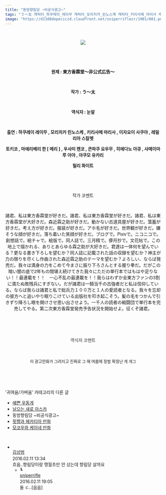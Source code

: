 ```yaml
---
title: "동방향림당 ~비공식광고~"
tags: "う～太 캐릭터_하쿠레이_레이무 캐릭터_모리치카_린노스케 캐릭터_키리사메_마리사 캐릭터_이자요이_사쿠야 캐릭터_레밀리아_스칼렛 캐릭터_토키코 캐릭터_마에리베리_한 캐릭터_메리 캐릭터_우사미_렌코 캐릭터_콘파쿠_요우무 캐릭터_히에다노_아큐 캐릭터_샤메이마루_아야 캐릭터_야쿠모_유카리 캐릭터_릴리_화이트 귀여움／가벼움"
image: "https://d13d8depeciczd.cloudfront.net/sniperriflesr/1901/001.png"
---
```

<div class="article">
<p style="TEXT-ALIGN: center"><br/></p>
<p style="text-align: center;"><img src="{{ site.imgserver12 }}/sniperriflesr/1901/001.png"/></p>
<p style="TEXT-ALIGN: center"></p>
<p style="text-align: center;"><br/></p>
<p style="text-align: center;"><br/></p>
<p style="text-align: center;"><b>원제 : 東方香霖堂～非公式広告～</b></p>
<p style="text-align: center;"><b><br/></b></p>
<p style="text-align: center;"><b>작가 : う～太</b></p>
<p style="text-align: center;"><b><br/></b></p>
<p style="text-align: center;"><b>역식자 : 눈알</b></p>
<p style="text-align: center;"><b><br/></b></p>
<p style="text-align: center;"><b>출연 : 하쿠레이 레이무 , 모리치카 린노스케 , 키리사메 마리사 , 이자요이 사쿠야 , 레밀리아 스칼렛</b></p>
<p style="text-align: center;"><b>토키코 , 마에리베리 한 [ 메리 ] , 우사미 렌코 , 콘파쿠 요우무 , 히에다노 아큐 , 샤메이마루 아야 , 야쿠모 유카리</b></p>
<p style="text-align: center;"><b>릴리 화이트</b></p>
<p style="text-align: center;"><br/></p>
<p style="text-align: center;"><br/></p>
<p style="text-align: center;">작가 코멘트</p>
<p style="text-align: center;"><br/></p>
<p style="text-align: center;"><span style=" font-family: 'Helvetica Neue', arial, 'Hiragino Kaku Gothic ProN', Meiryo, sans-serif;  line-height: 20px;  text-align: start; ; ">諸君、私は東方香霖堂が好きだ。諸君、私は東方香霖堂が好きだ。諸君、私は東方香霖堂が大好きだ。森近霖之助が好きだ。動かない古道具屋が好きだ。薀蓄が好きだ。考え方が好きだ。服装が好きだ。アホ毛が好きだ。世界観が好きだ。嫌そうな顔が好きだ。落ち着いた笑顔が好きだ。ブログで。Pixivで。ニコニコで。創想話で。絵チャで。絵版で。同人誌で。三月精で。儚月抄で。文花帖で。この地上で描かれる、ありとあらゆる霖之助が大好きだ。君達は一体何を望んでいる？更なる書き下ろしを望むか？同人誌に記載された話の収録を望むか？神主が力の限りを尽くし作曲された森近霖之助のテーマを望むか？よろしい、ならば発売だ。我々は満身の力をこめて今まさに振り下ろさんとする握り拳だ。だがこの暗い闇の底で2年もの間堪え続けてきた我々にただの単行本ではもはや足りない！！最連載を！！　一心不乱の最連載を！！我らはわずか全東方ファンの3割に満たぬ敗残兵にすぎない。だが諸君は一騎当千の古強者だと私は信仰している。ならば我らは諸君と私で総兵力１００万と１人の愛読者となる。我々を忘却の彼方へと追いやり眠りこけている出版社を叩き起こそう。髪の毛をつかんで引きずり降ろし眼を開けさせ思い出させよう。一千人の読者の戦闘団で単行本を完売してやる。第二次東方香霖堂発売予告状況を開始せよ。征くぞ諸君。</span><br/></p>
<p style="text-align: center;"><span style=" font-family: 'Helvetica Neue', arial, 'Hiragino Kaku Gothic ProN', Meiryo, sans-serif;  line-height: 20px;  text-align: start; ; "><br/></span></p>
<p style="text-align: center;"><span style=" font-family: 'Helvetica Neue', arial, 'Hiragino Kaku Gothic ProN', Meiryo, sans-serif;  line-height: 20px;  text-align: start; ; "><br/></span></p>
<p style="text-align: center;"><font color="#333333" face="Helvetica Neue, arial, Hiragino Kaku Gothic ProN, Meiryo, sans-serif"><span style="line-height: 20px; ; ">역식자 코멘트</span></font></p>
<p style="text-align: center;"><font color="#333333" face="Helvetica Neue, arial, Hiragino Kaku Gothic ProN, Meiryo, sans-serif"><span style="line-height: 20px; ; "><br/></span></font></p>
<p style="text-align: center;"><span style=" font-family: Gulim, 굴림;  font-size: 13px;  line-height: 24px; ; ">이 광고만화가 그려지고 진짜로 그 해 여름에 정발 확정난 게 개그</span><font color="#333333" face="Helvetica Neue, arial, Hiragino Kaku Gothic ProN, Meiryo, sans-serif"><span style="line-height: 20px; ; "><br/></span></font></p>
<p style="TEXT-ALIGN: center"><br/></p>
</div><br/>
<div class="another">
<p>'귀여움/가벼움' 카테고리의 다른 글</p>
<ul>
<li><a href="/sniperriflesr_1905">예쁜 우동게</a></li>
<li><a href="/sniperriflesr_1904">날으는 새로 아스카</a></li>
<li>동방향림당 ~비공식광고~</li>
<li><a href="/sniperriflesr_1891">핏쨩과 헤카티아 만화</a></li>
<li><a href="/sniperriflesr_1889">모코우와 케이네 만화</a></li>
</ul>
</div><br/>
<div class="comment" id="commentListBlock_1901" style="display:block"><ul><li class="firstCmt"><div class="opinionListMenu">
<div class="icon"><img alt="" class="myicon" src="http://i1.daumcdn.net/pimg/blog/p_img/mycon/basic_2.gif"/></div>
<div class="fl">
<a class="bold" href="http://blog.daum.net/redkinder" target="_blank">김상범 </a>
<div style="width: 1px; height: 1px; overflow: hidden; visibility: hidden; border:1px solid red">
<span id="uname6335" style="display:none;">김상범</span>
<span id="pwd6335" style="display:none;"></span>
<span id="emailblog6335" name="http://blog.daum.net/redkinder" style="display:none;"></span>
<span id="open6335" style="display:none">Y</span>
</div>
</div>
<div class="sDateTime">2016.02.11 13:34</div>
</div>
<div class="cont" id="Text6335">흐음..향림당이랑 맹월초만 안 샀는데 향림당 살까요</div>
<div class="contReArea" id="inWrite6335" style="display:none;"></div>
<ul><li class="secondCmt"><div class="opinionListMenuRe" id="parent_6335">
<div class="reIcon">┗</div>
<div class="icon"><img alt="" class="myicon" src="http://cfile217.uf.daum.net/M21x21/23254B425446251B1045FF"/></div>
<div class="fl">
<a class="bold" href="http://blog.daum.net/sniperriflesr" target="_blank">sniperrifle </a>
<div style="width: 1px; height: 1px; overflow: hidden; visibility: hidden; border:1px solid red">
<span id="uname6337" style="display:none;">sniperrifle</span>
<span id="pwd6337" style="display:none;"></span>
<span id="emailblog6337" name="http://blog.daum.net/sniperriflesr" style="display:none;"></span>
<span id="open6337" style="display:none">Y</span>
</div>
</div>
<div class="sDateTime">2016.02.11 19:05</div>
</div>
<div class="contRe" id="Text6337">둘 ㄷ..[읍읍]</div>
<div class="contReReArea" id="inWrite6337" style="display:none;"></div>
</li></ul></li></ul>
</div><br/>
<br/>
<p id="refer"></p>
<br/>
